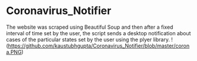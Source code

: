 # Coronavirus_Notifier
The website was scraped using Beautiful Soup and then after a fixed interval of time set by the user, the script sends a desktop notification about cases of the particular states set by the user using the plyer library.
!(https://github.com/kaustubhgupta/Coronavirus_Notifier/blob/master/corona.PNG)
